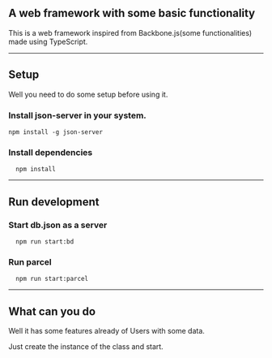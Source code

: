 ## A web framework with some basic functionality

This is a web framework inspired from Backbone.js(some functionalities) made using TypeScript.

---

## Setup

Well you need to do some setup before using it.

### Install json-server in your system.

```
npm install -g json-server
```

### Install dependencies

```
  npm install
```

---

## Run development

### Start db.json as a server

```
  npm run start:bd
```

### Run parcel

```
  npm run start:parcel
```

---

## What can you do

Well it has some features already of Users with some data.

Just create the instance of the class and start.
